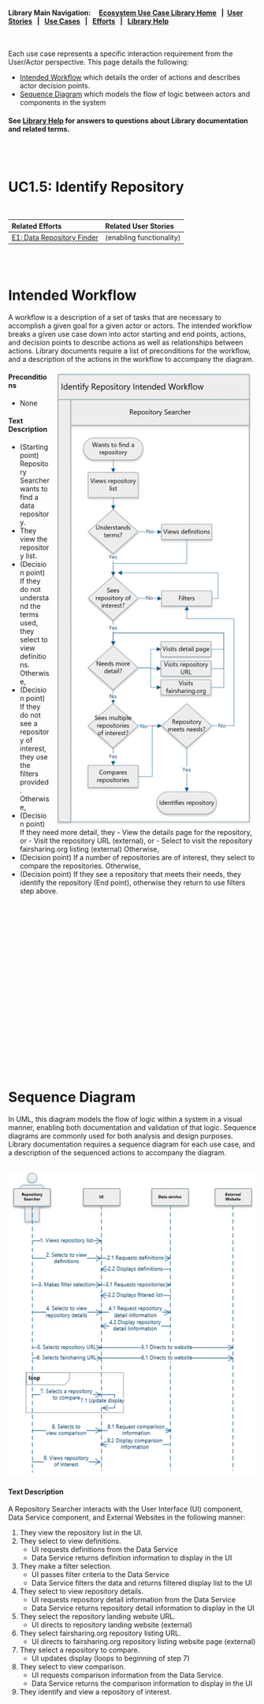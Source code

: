 #### Library Main Navigation: &nbsp; &nbsp;  [Ecosystem Use Case Library Home](https://github.com/NIH-NICHD-Ecosystem) &nbsp; | &nbsp;[User Stories](https://github.com/NIH-NICHD-Ecosystem/UserStories/blob/main/README.md)  &nbsp; | &nbsp; [Use Cases](https://github.com/NIH-NICHD-Ecosystem/UseCases/blob/main/README.md) &nbsp; | &nbsp; [Efforts](https://github.com/NIH-NICHD-Ecosystem/Efforts/blob/main/README.md) &nbsp; | &nbsp; [Library Help](https://github.com/NIH-NICHD-Ecosystem/LibraryHelp/blob/main/README.md)
 
</br>
 
Each use case represents a specific interaction requirement from the User/Actor perspective. This page details the following:
- [Intended Workflow](#intended-workflow) which details the order of actions and describes actor decision points.
- [Sequence Diagram](#sequence-diagram) which models the flow of logic between actors and components in the system 
 
#### See [Library Help](https://github.com/NIH-NICHD-Ecosystem/LibraryHelp/blob/main/README.md) for answers to questions about Library documentation and related terms.
 
<br/><br/>
 

# UC1.5: Identify Repository

<br/>

|  Related Efforts | Related User Stories 
| :-------------   | :-----|
| [E1: Data Repository Finder](https://github.com/NIH-NICHD-Ecosystem/E1_Data-Repository-Finder/blob/main/README.md) | (enabling functionality)

<br/><br/>

# Intended Workflow

A workflow is a description of a set of tasks that are necessary to accomplish a given goal for a given actor or actors. The intended workflow breaks a given use case down into actor starting and end points, actions, and decision points to describe actions as well as relationships between actions. Library documents require a list of preconditions for the workflow, and a description of the actions in the workflow to accompany the diagram. 


<img src="https://github.com/NIH-NICHD-Ecosystem/E1_Data-Repository-Finder/blob/main/Documentation/1_Use-Cases/Assets/UC1.5_Identify-Repository-Intended-Workflow.PNG" alt="Intended workflow for the Identify Repository use case." align="right" hspace="10" width="400px">

#### Preconditions

* None

#### Text Description

* (Starting point) Repository Searcher wants to find a data repository. 
* They view the repository list. 
* (Decision point) If they do not understand the terms used, they select to view definitions. Otherwise,
* (Decision point) If they do not see a repository of interest, they use the filters provided. Otherwise, 
* (Decision point) If they need more detail, they
      - View the details page for the repository​, or
      - Visit the repository URL (external), or
      - Select to visit the repository fairsharing.org listing​ (external)
  Otherwise, 
* (Decision point) If a number of repositories are of interest, they select to compare the repositories. Otherwise, 
* (Decision point) If they see a repository that meets their needs, they identify the repository (End point), otherwise they return to use filters step above.

<br/><br/><br/><br/><br/><br/><br/><br/><br/><br/><br/><br/><br/><br/><br/><br/><br/><br/><br/><br/>

# Sequence Diagram
In UML, this diagram models the flow of logic within a system in a visual manner, enabling both documentation and validation of that logic. Sequence diagrams are commonly used for both analysis and design purposes. Library documentation requires a sequence diagram for each use case, and a description of the sequenced actions to accompany the diagram.  
</br>

<p align="center"><img src="https://github.com/NIH-NICHD-Ecosystem/E1_Data-Repository-Finder/blob/main/Documentation/1_Use-Cases/Assets/UC1.5_Identify-Repository-Sequence-Diagram.PNG" alt="Sequence diagram for the Add Repository use case. Text description describes the workflow steps."width="600px">

#### Text Description 
A Repository Searcher interacts with the User Interface (UI) component, Data Service component, and External Websites in the following manner: 

1. They view the repository list in the UI.
2. They select to view definitions.
      - UI requests definitions from the Data Service
      - Data Service returns definition information to display in the UI   
3. They make a filter selection.
      - UI passes filter criteria to the Data Service
      - Data Service filters the data and returns filtered display list to the UI
4. They select to view repository details.
      - UI requests repository detail information from the Data Service
      - Data Service returns repository detail information to display in the UI
5. They select the repository landing website URL.
      - UI directs to repository landing website (external)
6. They select fairsharing.org repository listing URL.
      - UI directs to fairsharing.org repository listing website page (external) 
7. They select a repository to compare.
      - UI updates display (loops to beginning of step 7)
8. They select to view comparison.
      - UI requests comparison information from the Data Service.
      - Data Service returns the comparison information to display in the UI
9. They identify and view a repository of interest. 


